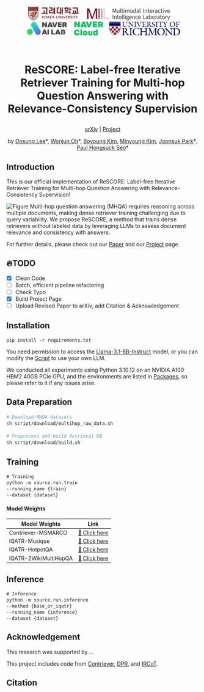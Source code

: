 <br><br>

<p align="center">
  <img src="assets/logos/korea_university.png" alt="Korea University" height="36">&nbsp;&nbsp;&nbsp;
  <img src="assets/logos/MIIL_full_logo.svg" alt="MIIL" height="36">&nbsp;&nbsp;&nbsp;
  <img src="assets/logos/naver_ai_lab.png" alt="Naver AI Lab" height="36">&nbsp;&nbsp;&nbsp;
  <img src="assets/logos/naver_cloud.png" alt="Naver Cloud" height="36">&nbsp;&nbsp;&nbsp;
  <img src="assets/logos/richmond_university.svg" alt="Richmond University" height="36">
</p>

<br>

# <p align="center">ReSCORE: Label-free Iterative Retriever Training for Multi-hop Question Answering with Relevance-Consistency Supervision</p>

<p align="center">
  <a href="https://arxiv.org/abs/">arXiv</a> | <a href="https://leeds1219.github.io/ReSCORE/">Project</a>
</p>

<p align="center">
  by <a href="https://leeds1219.github.io/">Dosung Lee</a>*,
  <a href="https://github.com/owj0421">Wonjun Oh</a>*,
  <a href="bykimby.github.io">Boyoung Kim</a>,
  <a href="https://github.com/EuroMinyoung186">Minyoung Kim</a>,
  <a href="http://www.mathcs.richmond.edu/~jpark/">Joonsuk Park</a>†,
  <a href="https://miil.korea.ac.kr/">Paul Hongsuck Seo</a>†
</p>

## Introduction

This is our official implementation of ReSCORE: Label-free Iterative Retriever Training for Multi-hop Question Answering with Relevance-Consistency Supervision! 

![Figure](assets/figure.png)
Multi-hop question answering (MHQA) requires reasoning across multiple documents, making dense retriever training challenging due to query variability. We propose ReSCORE, a method that trains dense retrievers without labeled data by leveraging LLMs to assess document relevance and consistency with answers.

For further details, please check out our [Paper](https://arxiv.org/abs/) and our [Project](https://leeds1219.github.io/ReSCORE/) page.

## :fire:TODO
- [x] Clean Code
- [ ] Batch, efficient pipeline refactoring
- [ ] Check Typo
- [x] Build Project Page
- [ ] Upload Revised Paper to arXiv, add Citation & Acknowledgement

## Installation
```
pip install -r requirements.txt
```

You need permission to access the [Llama-3.1-8B-Instruct](https://huggingface.co/meta-llama/Llama-3.1-8B-Instruct) model, or you can modify the [Script](/source/module/generate/llama.py) to use your own LLM.

We conducted all experiments using Python 3.10.12 on an NVIDIA A100 HBM2 40GB PCIe GPU, and the environments are listed in [Packages](./my_packages.txt), so please refer to it if any issues arise.

## Data Preparation
```bash
# Download MHQA datasets
sh script/download/multihop_raw_data.sh

# Preprocess and build Retrieval DB
sh script/download/build.sh
```

## Training
```
# Training
python -m source.run.train
--running_name {train}
--dataset {dataset}
```

<!--<img src="assets/loss.png" width="50%" />
We selected the checkpoints corresponding to the lowest validation loss within a single epoch.-->

#### Model Weights
| Model Weights | Link |
|--------------|------|
| Contriever-MSMARCO | [🔗 Click here](https://huggingface.co/facebook/contriever-msmarco) |
| IQATR-Musique | [🔗 Click here](https://huggingface.co/Lee1219/iqatr-musique) |
| IQATR-HotpotQA | [🔗 Click here](https://huggingface.co/Lee1219/iqatr-hotpotqa) |
| IQATR-2WikiMultiHopQA | [🔗 Click here](https://huggingface.co/Lee1219/iqatr-2wikimhqa) |

## Inference
```
# Inference
python -m source.run.inference
--method {base_or_iqatr}
--running_name {inference}
--dataset {dataset}
```

## Acknowledgement
This research was supported by ...

This project includes code from [Contriever](https://github.com/facebookresearch/contriever), [DPR](https://github.com/facebookresearch/DPR), and [IRCoT](https://github.com/StonyBrookNLP/ircot).

## Citation
```BibTeX

```
